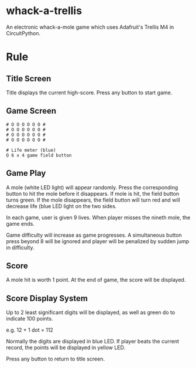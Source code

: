 # whack-a-trellis

An electronic whack-a-mole game which uses Adafruit's Trellis M4 in CircuitPython.

# Rule

## Title Screen

Title displays the current high-score.  Press any button to start game.

## Game Screen

```
# O O O O O O #
# O O O O O O #
# O O O O O O #
# O O O O O O #

# Life meter (blue)
O 6 x 4 game field button
```

## Game Play

A mole (white LED light) will appear randomly.  Press the corresponding button to hit the mole before it disappears.  If mole is hit, the field button turns green.  If the mole disappears, the field button will turn red and will decrease life (blue LED light on the  two sides.

In each game, user is given 9 lives.  When player misses the nineth mole, the game ends.

Game difficulty will increase as game progresses.  A simultaneous button press beyond 8 will be ignored and player will be penalized by sudden jump in difficulty.

## Score

A mole hit is worth 1 point.  At the end of game, the score will be displayed.

## Score Display System

Up to 2 least significant digits will be displayed, as well as green do to indicate 100 points.

e.g. 12 + 1 dot = 112

Normally the digits are displayed in blue LED. If player beats the current record, the points will be displayed in yellow LED.

Press any button to return to title screen.


